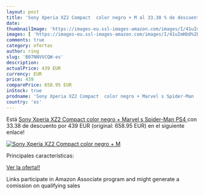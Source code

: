 ```yaml
---
layout: post
title: 'Sony Xperia XZ2 Compact  color negro + M al 33.38 % de descuento'
date: 
thumbnailImage: 'https://images-eu.ssl-images-amazon.com/images/I/41uImHbO%2BUL._SL200_.jpg'
images: [ 'https://images-eu.ssl-images-amazon.com/images/I/41uImHbO%2BUL._SL200_.jpg' ]
comments: true
category: ofertas
author: ring
slug: 'B07NNVVCQW-es'
description:
actualPrice: 439 EUR
currency: EUR
price: 439
comparePrice: 658.95 EUR
inStock: true
prodname: 'Sony Xperia XZ2 Compact  color negro + Marvel s Spider-Man  PS4 '
country: 'es'
---
```


Está [Sony Xperia XZ2 Compact  color negro + Marvel s Spider-Man  PS4 ](https://www.amazon.es/dp/B07NNVVCQW/?tag=tolees-21) con 33.38 de descuento por 439 EUR (original: 658.95 EUR) en el siguiente enlace!

[![Sony Xperia XZ2 Compact  color negro + M](https://images-eu.ssl-images-amazon.com/images/I/41uImHbO%2BUL._SL200_.jpg)](https://www.amazon.es/dp/B07NNVVCQW/?tag=tolees-21)

Principales características:


[Ver la oferta!!](https://www.amazon.es/dp/B07NNVVCQW/?tag=tolees-21)

Links participate in Amazon Associate program and might generate a comission on qualifying sales


